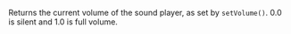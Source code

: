 Returns the current volume of the sound player, as set by `setVolume()`. 0.0 is silent and 1.0 is full volume.
